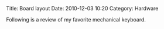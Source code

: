 Title: Board layout
Date: 2010-12-03 10:20
Category: Hardware

Following is a review of my favorite mechanical keyboard.
